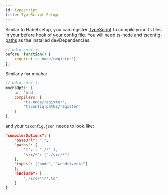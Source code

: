 ```yaml
---
id: typescript
title: TypeScript Setup
---
```


Similar to Babel setup, you can register [TypeScript](http://www.typescriptlang.org/) to compile your .ts files in your before hook of your config file. You will need [ts-node](https://github.com/TypeStrong/ts-node) and [tsconfig-paths](https://github.com/dividab/tsconfig-paths) as the installed devDependencies.

```js
// wdio.conf.js
before: function() {
    require('ts-node/register');
},
```

Similarly for mocha:

```js
// wdio.conf.js
mochaOpts: {
    ui: 'bdd',
    compilers: [
        'ts-node/register',
        'tsconfig-paths/register'
    ]
},
```

and your `tsconfig.json` needs to look like:

```json
"compilerOptions": {
    "baseUrl": ".",
    "paths": {
        "*": [ "./*" ],
        "src/*": ["./src/*"]
    },
    "types": ["node", "webdriverio"]
    },
    "include": [
        "./src/**/*.ts"
    ]
}
```
